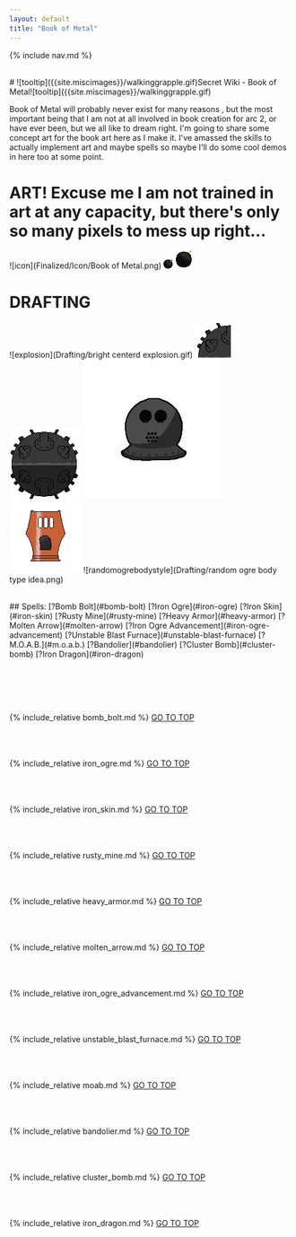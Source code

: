 ```yaml
---
layout: default
title: "Book of Metal"
---
```



{% include nav.md  %}

<br />
# ![tooltip]({{site.miscimages}}/walkinggrapple.gif)Secret Wiki - Book of Metal![tooltip]({{site.miscimages}}/walkinggrapple.gif)

Book of Metal will probably never exist for many reasons , but the most important being that I am not at all involved in book creation for arc 2, or have ever been, but we all like to dream right. I'm going to share some concept art for the book art here as I make it. I've amassed the skills to actually implement art and maybe spells so maybe I'll do some cool demos in here too at some point.



# ART! Excuse me I am not trained in art at any capacity, but there's only so many pixels to mess up right...
![icon](Finalized/Icon/Book of Metal.png)
![bomb sprite](Finalized/Bomb/bomb.png)
![moab](Drafting/moab.png)


# DRAFTING
![explosion](Drafting/bright centerd explosion.gif)
![corner](Drafting/corner.png)
![draftmine](Drafting/draftmine1.png)
![wonkyhelmet](Drafting/wonkyhelmet.png)
![tower](Drafting/towerwork.png)
![randomogrebodystyle](Drafting/random ogre body type idea.png)




<br />
## Spells: 
[?Bomb Bolt](#bomb-bolt) 
[?Iron Ogre](#iron-ogre) 
[?Iron Skin](#iron-skin) 
[?Rusty Mine](#rusty-mine) 
[?Heavy Armor](#heavy-armor) 
[?Molten Arrow](#molten-arrow) 
[?Iron Ogre Advancement](#iron-ogre-advancement) 
[?Unstable Blast Furnace](#unstable-blast-furnace) 
[?M.O.A.B.](#m.o.a.b.) 
[?Bandolier](#bandolier) 
[?Cluster Bomb](#cluster-bomb) 
[?Iron Dragon](#iron-dragon) 

<br /><br /><br /><br />

{% include_relative bomb_bolt.md %}
[GO TO TOP](#secret-wiki---book-of-metal)
<br /><br /><br /><br />


{% include_relative iron_ogre.md %}
[GO TO TOP](#secret-wiki---book-of-metal)
<br /><br /><br /><br />


{% include_relative iron_skin.md %}
[GO TO TOP](#secret-wiki---book-of-metal)
<br /><br /><br /><br />


{% include_relative rusty_mine.md %}
[GO TO TOP](#secret-wiki---book-of-metal)
<br /><br /><br /><br />


{% include_relative heavy_armor.md %}
[GO TO TOP](#secret-wiki---book-of-metal)
<br /><br /><br /><br />


{% include_relative molten_arrow.md %}
[GO TO TOP](#secret-wiki---book-of-metal)
<br /><br /><br /><br />


{% include_relative iron_ogre_advancement.md %}
[GO TO TOP](#secret-wiki---book-of-metal)
<br /><br /><br /><br />


{% include_relative unstable_blast_furnace.md %}
[GO TO TOP](#secret-wiki---book-of-metal)
<br /><br /><br /><br />


{% include_relative moab.md %}
[GO TO TOP](#secret-wiki---book-of-metal)
<br /><br /><br /><br />


{% include_relative bandolier.md %}
[GO TO TOP](#secret-wiki---book-of-metal)
<br /><br /><br /><br />


{% include_relative cluster_bomb.md %}
[GO TO TOP](#secret-wiki---book-of-metal)
<br /><br /><br /><br />


{% include_relative iron_dragon.md %}
[GO TO TOP](#secret-wiki---book-of-metal)
<br /><br /><br /><br />


